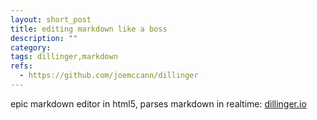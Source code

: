 ```yaml
---
layout: short_post
title: editing markdown like a boss
description: ""
category:
tags: dillinger,markdown
refs:
  - https://github.com/joemccann/dillinger
---
```

epic markdown editor in html5, parses markdown in realtime:
[dillinger.io][dillinger.io]


[dillinger.io]:http://dillinger.io/
